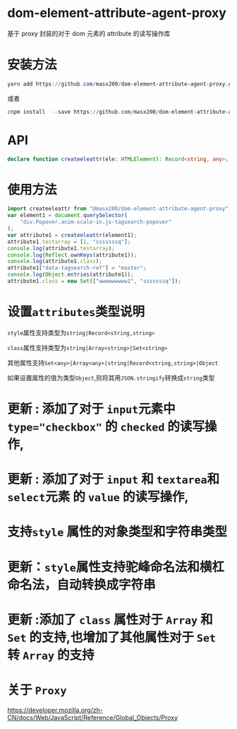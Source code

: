 # dom-element-attribute-agent-proxy

基于 proxy 封装的对于 dom 元素的 attribute 的读写操作库

# 安装方法

```powershell
yarn add https://github.com/masx200/dom-element-attribute-agent-proxy.git
```

或者

```powershell
cnpm install  --save https://github.com/masx200/dom-element-attribute-agent-proxy.git
```

# API

```typescript
declare function createeleattr(ele: HTMLElement): Record<string, any>;
```

# 使用方法

```javascript
import createeleattr from "@masx200/dom-element-attribute-agent-proxy";
var element1 = document.querySelector(
    "div.Popover.anim-scale-in.js-tagsearch-popover"
);
var attribute1 = createeleattr(element1);
attribute1.testarray = [1, "sssssssq"];
console.log(attribute1.testarray);
console.log(Reflect.ownKeys(attribute1));
console.log(attribute1.class);
attribute1["data-tagsearch-ref"] = "master";
console.log(Object.entries(attribute1));
attribute1.class = new Set(["wwwwwwwww1", "sssssssq"]);
```

# 设置`attributes`类型说明

`style`属性支持类型为`string|Record<string,string>`

`class`属性支持类型为`string|Array<string>|Set<string>`

其他属性支持`Set<any>|Array<any>|string|Record<string,string>|Object`

如果设置属性的值为类型`Object`,则将其用`JSON.stringify`转换成`string`类型

# 更新 : 添加了对于 `input`元素中 `type="checkbox"` 的 `checked` 的读写操作,

# 更新 : 添加了对于 `input` 和 `textarea`和`select`元素 的 `value` 的读写操作,

# 支持`style` 属性的对象类型和字符串类型

# 更新：`style`属性支持驼峰命名法和横杠命名法，自动转换成字符串

# 更新 :添加了 `class` 属性对于 `Array` 和 `Set` 的支持,也增加了其他属性对于 `Set` 转 `Array` 的支持

# 关于 `Proxy`

https://developer.mozilla.org/zh-CN/docs/Web/JavaScript/Reference/Global_Objects/Proxy
